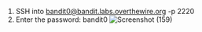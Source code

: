 1. SSH into bandit0@bandit.labs.overthewire.org -p 2220
2. Enter the password: bandit0
![Screenshot (159)](https://github.com/user-attachments/assets/3f6b9412-af34-4329-95ba-1edf64cc72f1)
